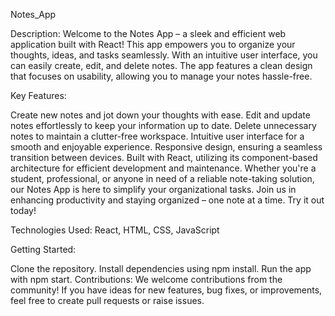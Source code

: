 Notes_App

Description:
Welcome to the Notes App – a sleek and efficient web application built with React! This app empowers you to organize your thoughts, ideas, and tasks seamlessly. With an intuitive user interface, you can easily create, edit, and delete notes. The app features a clean design that focuses on usability, allowing you to manage your notes hassle-free.

Key Features:

Create new notes and jot down your thoughts with ease.
Edit and update notes effortlessly to keep your information up to date.
Delete unnecessary notes to maintain a clutter-free workspace.
Intuitive user interface for a smooth and enjoyable experience.
Responsive design, ensuring a seamless transition between devices.
Built with React, utilizing its component-based architecture for efficient development and maintenance.
Whether you're a student, professional, or anyone in need of a reliable note-taking solution, our Notes App is here to simplify your organizational tasks. Join us in enhancing productivity and staying organized – one note at a time. Try it out today!

Technologies Used:
React, HTML, CSS, JavaScript

Getting Started:

Clone the repository.
Install dependencies using npm install.
Run the app with npm start.
Contributions:
We welcome contributions from the community! If you have ideas for new features, bug fixes, or improvements, feel free to create pull requests or raise issues.

